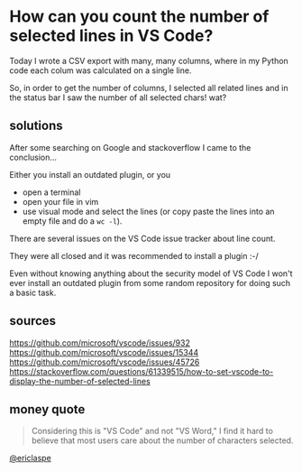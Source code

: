 # How can you count the number of selected lines in VS Code?

Today I wrote a CSV export with many, many columns, where in my Python code each colum was calculated on a single line.

So, in order to get the number of columns, I selected all related lines and in the status bar I saw the number of all selected chars! wat?

## solutions

After some searching on Google and stackoverflow I came to the conclusion...

Either you install an outdated plugin, or you
- open a terminal
- open your file in vim
- use visual mode and select the lines
(or copy paste the lines into an empty file and do a `wc -l`).

There are several issues on the VS Code issue tracker about line count.

They were all closed and it was recommended to install a plugin :-/

Even without knowing anything about the security model of VS Code I won't ever install an outdated plugin from some random repository for doing such a basic task.

## sources

https://github.com/microsoft/vscode/issues/932
https://github.com/microsoft/vscode/issues/15344
https://github.com/microsoft/vscode/issues/45726
https://stackoverflow.com/questions/61339515/how-to-set-vscode-to-display-the-number-of-selected-lines

## money quote

> Considering this is "VS Code" and not "VS Word," I find it hard to believe that most users care about the number of characters selected.

[@ericlaspe](https://github.com/microsoft/vscode/pull/17955#issuecomment-454581543)
